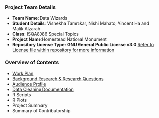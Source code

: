 ### Project Team Details
* **Team Name**: Data Wizards
* **Student Details**: Vishekha Tamrakar, Nishi Mahato, Vincent Ha and Malik Alzarah
* **Class**: ISQA8086 Special Topics
* **Project Name**:Homestead National Monument
* **Repository License Type:** **GNU General Public License v3.0** [Refer to License file within repository for more information](https://github.com/datawizard8086/DW8086/blob/master/LICENSE)

### **Overview of Contents**
* [Work Plan](https://github.com/datawizard8086/DW8086/blob/master/Data%20Wizard's%20Work%20Plan.md)
* [Background Research & Research Questions](https://github.com/datawizard8086/DW8086/blob/master/Background%20Research/Background%20Research%20and%20RQs.md)
* [Audience Profile](https://github.com/datawizard8086/DW8086/blob/master/Audience%20Profile/AudienceProfile.md)
* [Data Cleaning Documentation](https://github.com/datawizard8086/DW8086/blob/master/Data%20Cleaning%20Task/DataWizardDataCleaning.Rmd)
* R Scripts 
* R Plots
* Project Summary
* Summary of Contributorship

